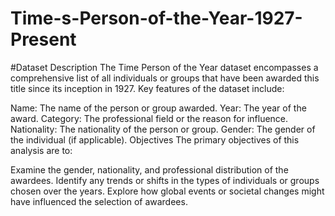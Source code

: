 # Time-s-Person-of-the-Year-1927-Present

#Dataset Description
The Time Person of the Year dataset encompasses a comprehensive list of all individuals or groups that have been awarded this title since its inception in 1927. Key features of the dataset include:

Name: The name of the person or group awarded.
Year: The year of the award.
Category: The professional field or the reason for influence.
Nationality: The nationality of the person or group.
Gender: The gender of the individual (if applicable).
Objectives
The primary objectives of this analysis are to:

Examine the gender, nationality, and professional distribution of the awardees.
Identify any trends or shifts in the types of individuals or groups chosen over the years.
Explore how global events or societal changes might have influenced the selection of awardees.
